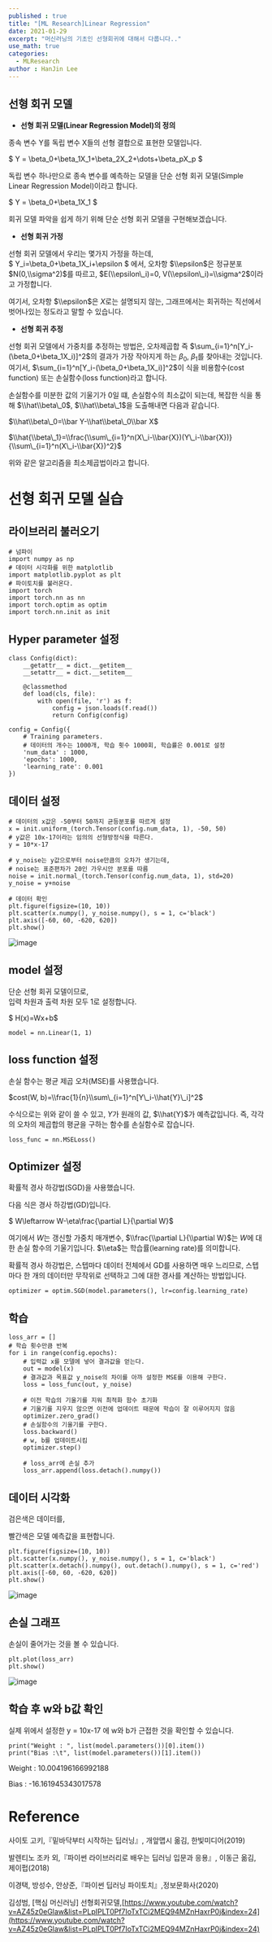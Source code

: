 ```yaml
---
published : true
title: "[ML Research]Linear Regression"
date: 2021-01-29
excerpt: "머신러닝의 기초인 선형회귀에 대해서 다룹니다.."
use_math: true
categories:
  - MLResearch
author : HanJin Lee
---
```


## **선형 회귀 모델**

-   **선형 회귀 모델(Linear Regression Model)의 정의**

종속 변수 Y를 독립 변수 X들의 선형 결합으로 표현한 모델입니다.

$ Y = \\beta\_0+\\beta\_1X\_1+\\beta\_2X\_2+\\dots+\\beta\_pX\_p $

독립 변수 하나만으로 종속 변수를 예측하는 모델을 단순 선형 회귀 모델(Simple Linear Regression Model)이라고 합니다.

$ Y = \\beta\_0+\\beta\_1X\_1 $

회귀 모델 파악을 쉽게 하기 위해 단순 선형 회귀 모델을 구현해보겠습니다.

-   **선형 회귀 가정**

선형 회귀 모델에서 우리는 몇가지 가정을 하는데,  
$ Y\_i=\\beta\_0+\\beta\_1X\_i+\\epsilon $
에서, 오차항 $\\epsilon$은 정규분포 $N(0,\\sigma^2)$를 따르고, $E(\\epsilon\_i)=0, V(\\epsilon\_i)=\\sigma^2$이라고 가정합니다.

여기서, 오차항 $\\epsilon$은 $X$로는 설명되지 않는, 그래프에서는 회귀하는 직선에서 벗어나있는 정도라고 말할 수 있습니다.

-   **선형 회귀 추정**

선형 회귀 모델에서 가중치를 추정하는 방법은, 오차제곱합 즉 $\sum_{i=1}^n[Y_i-(\beta_0+\beta_1X_i)]^2$의 결과가 가장 작아지게 하는 $\beta_0$, $\beta_1$를 찾아내는 것입니다. 여기서, $\sum_{i=1}^n[Y_i-(\beta_0+\beta_1X_i)]^2$이 식을 비용함수(cost function) 또는 손실함수(loss function)라고 합니다.

손실함수를 미분한 값의 기울기가 0일 떄, 손실함수의 최소값이 되는데, 복잡한 식을 통해 $\\hat\\beta\_0$, $\\hat\\beta\_1$을 도출해내면 다음과 같습니다.  

$\\hat\\beta\_0=\\bar Y-\\hat\\beta\_0\\bar X$

$\\hat{\\beta\_1}=\\frac{\\sum\_{i=1}^n(X\_i-\\bar{X})(Y\_i-\\bar{X})}{\\sum\_{i=1}^n(X\_i-\\bar{X})^2}$

위와 같은 알고리즘을 최소제곱법이라고 합니다.

# 선형 회귀 모델 실습

## 라이브러리 불러오기

```
# 넘파이
import numpy as np
# 데이터 시각화를 위한 matplotlib
import matplotlib.pyplot as plt
# 파이토치를 불러온다.
import torch
import torch.nn as nn 
import torch.optim as optim
import torch.nn.init as init
```

## Hyper parameter 설정

```
class Config(dict): 
    __getattr__ = dict.__getitem__
    __setattr__ = dict.__setitem__

    @classmethod
    def load(cls, file):
        with open(file, 'r') as f:
            config = json.loads(f.read())
            return Config(config)

config = Config({
    # Training parameters.
    # 데이터의 개수는 1000개, 학습 횟수 1000회, 학습률은 0.001로 설정
    'num_data' : 1000,
    'epochs': 1000,
    'learning_rate': 0.001
})
```

## 데이터 설정

```
# 데이터의 x값은 -50부터 50까지 균등분포를 따르게 설정
x = init.uniform_(torch.Tensor(config.num_data, 1), -50, 50)
# y값은 10x-17이라는 임의의 선형방정식을 따른다.
y = 10*x-17

# y_noise는 y값으로부터 noise만큼의 오차가 생기는데,
# noise는 표준편차가 20인 가우시안 분포를 따름
noise = init.normal_(torch.Tensor(config.num_data, 1), std=20)
y_noise = y+noise

# 데이터 확인
plt.figure(figsize=(10, 10))
plt.scatter(x.numpy(), y_noise.numpy(), s = 1, c='black')
plt.axis([-60, 60, -620, 620])
plt.show()
```

![image](https://user-images.githubusercontent.com/49096513/105637115-0d475b00-5eaf-11eb-9799-7e4e9f7c5d22.png)

## model 설정

단순 선형 회귀 모델이므로,  
입력 차원과 출력 차원 모두 1로 설정합니다.  

$ H(x)=Wx+b$

```
model = nn.Linear(1, 1)
```

## loss function 설정

손실 함수는 평균 제곱 오차(MSE)를 사용했습니다.  

$cost(W, b)=\\frac{1}{n}\\sum\_{i=1}^n[Y\_i-\\hat{Y}\_i]^2$

수식으로는 위와 같이 쓸 수 있고, $Y$가 원래의 값, $\\hat{Y}$가 예측값입니다. 즉, 각각의 오차의 제곱합의 평균을 구하는 함수를 손실함수로 잡습니다.

```
loss_func = nn.MSELoss()
```

## Optimizer 설정

확률적 경사 하강법(SGD)을 사용했습니다.

다음 식은 경사 하강법(GD)입니다.  

$ W\\leftarrow W-\\eta\\frac{\\partial L}{\\partial W}$

여기에서 $W$는 갱신할 가중치 매개변수, $\\frac{\\partial L}{\\partial W}$는 $W$에 대한 손실 함수의 기울기입니다. $\\eta$는 학습률(learning rate)를 의미합니다.

확률적 경사 하강법은, 스텝마다 데이터 전체에서 GD를 사용하면 매우 느리므로, 스텝마다 한 개의 데이터만 무작위로 선택하고 그에 대한 경사를 계산하는 방법입니다.

```
optimizer = optim.SGD(model.parameters(), lr=config.learning_rate)
```

## 학습

```
loss_arr = []
# 학습 횟수만큼 반복
for i in range(config.epochs):
    # 입력값 x를 모델에 넣어 결과값을 얻는다.
    out = model(x)
    # 결과값과 목표값 y_noise의 차이를 아까 설정한 MSE를 이용해 구한다.
    loss = loss_func(out, y_noise)

    # 이전 학습의 기울기를 지워 최적화 함수 초기화
    # 기울기를 지우지 않으면 이전에 업데이트 때문에 학습이 잘 이루어지지 않음
    optimizer.zero_grad()
    # 손실함수의 기울기를 구한다.
    loss.backward()
    # w, b를 업데이트시킴
    optimizer.step()

    # loss_arr에 손실 추가
    loss_arr.append(loss.detach().numpy())
```

## 데이터 시각화

검은색은 데이터를,

빨간색은 모델 예측값을 표현합니다.

```
plt.figure(figsize=(10, 10))
plt.scatter(x.numpy(), y_noise.numpy(), s = 1, c='black')
plt.scatter(x.detach().numpy(), out.detach().numpy(), s = 1, c='red')
plt.axis([-60, 60, -620, 620])
plt.show()
```

![image](https://user-images.githubusercontent.com/49096513/105637158-61523f80-5eaf-11eb-95f9-a91fe38c4e90.png)

## 손실 그래프

손실이 줄어가는 것을 볼 수 있습니다.

```
plt.plot(loss_arr)
plt.show()
```

![image](https://user-images.githubusercontent.com/49096513/105637205-8f378400-5eaf-11eb-9e5a-ca41e8133f78.png)

## 학습 후 w와 b값 확인

실제 위에서 설정한 y = 10x-17 에 w와 b가 근접한 것을 확인할 수 있습니다.

```
print("Weight : ", list(model.parameters())[0].item())
print("Bias :\t", list(model.parameters())[1].item())
```

Weight : 10.004196166992188

Bias : -16.161945343017578

# Reference

사이토 고키,『밑바닥부터 시작하는 딥러닝』, 개앞맵시 옮김, 한빛미디어(2019)

발렌티노 조카 외,『파이썬 라이브러리로 배우는 딥러닝 입문과 응용』, 이동근 옮김, 제이펍(2018)

이경택, 방성수, 안상준,『파이썬 딥러닝 파이토치』,정보문화사(2020)

김성범, \[핵심 머신러닝\] 선형회귀모델,[https://www.youtube.com/watch?v=AZ45z0eGlaw&list=PLpIPLT0Pf7IoTxTCi2MEQ94MZnHaxrP0j&index=24](https://www.youtube.com/watch?v=AZ45z0eGlaw&list=PLpIPLT0Pf7IoTxTCi2MEQ94MZnHaxrP0j&index=24)
